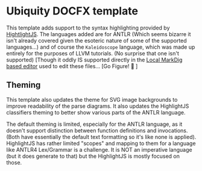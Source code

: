 # Ubiquity DOCFX template
This template adds support to the syntax highlighting provided by [HightlightJS](https://highlightjs.readthedocs.io/en/latest/supported-languages.html).
The languages added are for ANTLR (Which seems bizarre it isn't already covered
given the esoteric nature of some of the supported languages...) and of course the
`Kaleidoscope` language, which was made up entirely for the purposes of LLVM
tutorials. (No surprise that one isn't supported) [Though it oddly IS supported
directly in the [Local MarkDig based editor](https://github.com/MadsKristensen/MarkdownEditor2022)
used to edit these files... [Go Figure! :shrug: ]

## Theming
This template also updates the theme for SVG image backgrounds to improve
readability of the parse diagrams. It also updates the HighlightJS classifiers
theming to better show various parts of the ANTLR language.

The default theming is limited, especially for the ANTLR language, as it doesn't
support distinction between function definitions and invocations. (Both have
essentially the default text formatting so it's like none is applied). HighlightJS
has rather limited "scopes" and mapping to them for a language like ANTLR4
Lex/Grammar is a challenge. It is NOT an imperative language (but it does generate
to that) but the HighlightJS is mostly focused on those.
